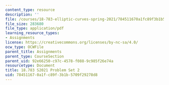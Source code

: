 ```yaml
---
content_type: resource
description: ''
file: /courses/18-783-elliptic-curves-spring-2021/784511670a1fc89f3b1b5709f29278d8_MIT18_783S21_PS2.pdf
file_size: 283680
file_type: application/pdf
learning_resource_types:
- Assignments
license: https://creativecommons.org/licenses/by-nc-sa/4.0/
ocw_type: OCWFile
parent_title: Assignments
parent_type: CourseSection
parent_uid: 92e66250-c97c-4578-f088-9c985f26e74a
resourcetype: Document
title: 18.783 S2021 Problem Set 2
uid: 78451167-0a1f-c89f-3b1b-5709f29278d8
---
```

